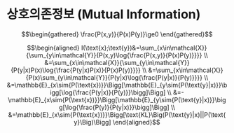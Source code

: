 # 상호의존정보 (Mutual Information)

$$\begin{gathered}
\frac{P(x,y)}{P(x)P(y)}\ge0
\end{gathered}$$

$$\begin{aligned}
I(\text{x};\text{y})&=\sum_{x\in\mathcal{X}}{\sum_{y\in\mathcal{Y}}{P(x,y)\log{\frac{P(x,y)}{P(x)P(y)}}}} \\
&=\sum_{x\in\mathcal{X}}{\sum_{y\in\mathcal{Y}}{P(y|x)P(x)\log{\frac{P(y|x)P(x)}{P(x)P(y)}}}} \\
&=\sum_{x\in\mathcal{X}}{P(x)\sum_{y\in\mathcal{Y}}{P(y|x)\log{\frac{P(y|x)}{P(y)}}}} \\
&=\mathbb{E}_{x\sim{P(\text{x})}}\Bigg[\mathbb{E}_{y\sim{P(\text{y}|x)}}\bigg[\log{\frac{P(y|x)}{P(y)}}\bigg]\Bigg] \\
&=-\mathbb{E}_{x\sim{P(\text{x})}}\Bigg[\mathbb{E}_{y\sim{P(\text{y}|x)}}\bigg[\log{\frac{P(y)}{P(y|x)}}\bigg]\Bigg] \\
&=\mathbb{E}_{x\sim{P(\text{x})}}\Bigg[\text{KL}\Big(P(\text{y}|x)||P(\text{y}\Big)\Bigg]
\end{aligned}$$
